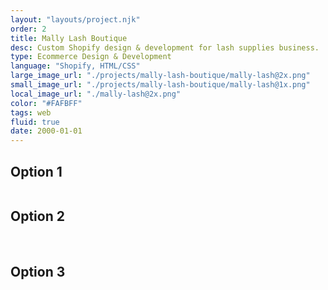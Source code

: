```yaml
---
layout: "layouts/project.njk"
order: 2
title: Mally Lash Boutique
desc: Custom Shopify design & development for lash supplies business.
type: Ecommerce Design & Development
language: "Shopify, HTML/CSS"
large_image_url: "./projects/mally-lash-boutique/mally-lash@2x.png"
small_image_url: "./projects/mally-lash-boutique/mally-lash@1x.png"
local_image_url: "./mally-lash@2x.png"
color: "#FAFBFF"
tags: web
fluid: true
date: 2000-01-01
---
```


## Option 1
<div class="row">
    <div class="col-sm-6">
        <img src="./o1 - 1: Navigation, Hero, Shop by Category.png" alt="">
    </div>
    <div class="col-sm-6">
        <img src="./o1 - 2: Book a Training, About.png" alt="">
    </div>
    <div class="col-sm-6">
        <img src="./o1 - 3: Instagram, Newsletter, Footer.png" alt="">
    </div>
</div>

## Option 2
<div class="row">
    <div class="col-sm-6">
        <img src="./o2 - 1: Navigation, Hero, Shop by Category.png" alt="">
    </div>
    <div class="col-sm-6">
        <img src="./o2 - 2: Book a Training.png" alt="">
        <img src="./o2 - 3: About Us, Instagram.png" alt="">
    </div>
</div>

## Option 3
<div class="row">
    <div class="col-sm-6">
        <img src="./o3 - 1: Navigation, Hero, Shop by Category.png" alt="">
        <img src="./o3 - 2: Book a Training, About.png" alt="">
    </div>
    <div class="col-sm-6">
        <img src="./o3 - 3: Newsletter, Instagram, Footer.png" alt="">
    </div>
</div>
